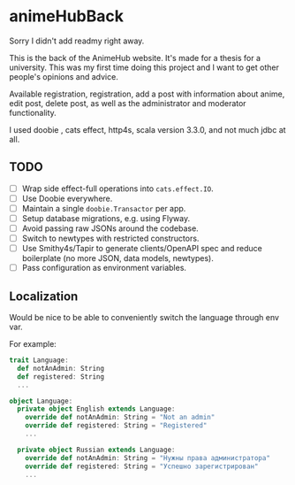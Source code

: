 # animeHubBack

Sorry I didn't add readmy right away.

This is the back of the AnimeHub website. It's made for a thesis for a university. This was my first time doing this project and I want to get other people's opinions and advice. 

Available registration, registration, add a post with information about anime, edit post, delete post, as well as the administrator and moderator functionality.

I used doobie , cats effect, http4s, scala version 3.3.0, and not much jdbc at all.


## TODO

- [ ] Wrap side effect-full operations into `cats.effect.IO`.
- [ ] Use Doobie everywhere.
- [ ] Maintain a single `doobie.Transactor` per app.
- [ ] Setup database migrations, e.g. using Flyway.
- [ ] Avoid passing raw JSONs around the codebase.
- [ ] Switch to newtypes with restricted constructors.
- [ ] Use Smithy4s/Tapir to generate clients/OpenAPI spec and reduce boilerplate (no more JSON, data models, newtypes).
- [ ] Pass configuration as environment variables.

## Localization
Would be nice to be able to conveniently switch the language through env var.

For example:
```scala
trait Language:
  def notAnAdmin: String
  def registered: String
  ...

object Language:
  private object English extends Language:
    override def notAnAdmin: String = "Not an admin"
    override def registered: String = "Registered"
    ...

  private object Russian extends Language:
    override def notAnAdmin: String = "Нужны права администратора"
    override def registered: String = "Успешно зарегистрирован"
    ...
```